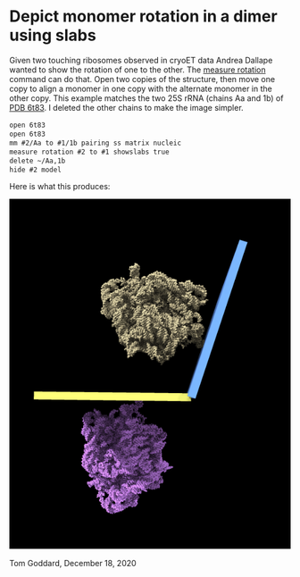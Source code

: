 # Depict monomer rotation in a dimer using slabs

Given two touching ribosomes observed in cryoET data Andrea Dallape wanted to show the rotation of one to the other.  The [measure rotation](https://www.cgl.ucsf.edu/chimerax/docs/user/commands/measure.html#rotation) command can do that.  Open two copies of the structure, then move one copy to align a monomer in one copy with the alternate monomer in the other copy.  This example matches the two 25S rRNA (chains Aa and 1b) of [PDB 6t83](https://www.rcsb.org/structure/6T83).  I deleted the other chains to make the image simpler.

    open 6t83
    open 6t83
    mm #2/Aa to #1/1b pairing ss matrix nucleic
    measure rotation #2 to #1 showslabs true
    delete ~/Aa,1b
    hide #2 model

Here is what this produces:

<img src="slabs.png" alt="6t83 rotation" />

Tom Goddard, December 18, 2020